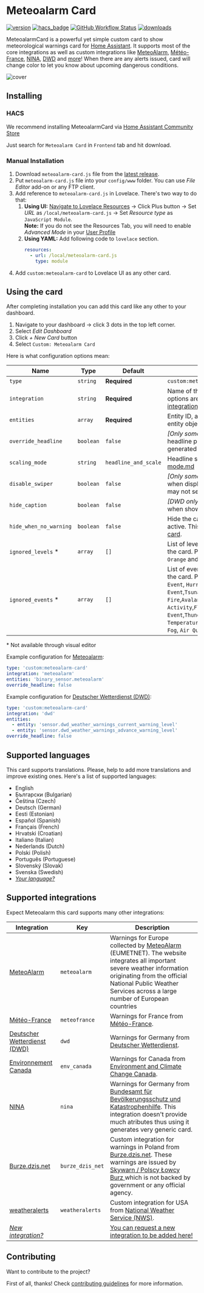 # Meteoalarm Card

[![version](https://img.shields.io/npm/v/meteoalarm-card?label=version)](https://www.npmjs.com/package/meteoalarm-card)
[![hacs_badge](https://img.shields.io/badge/HACS-Default-41BDF5.svg)](https://github.com/hacs/integration)
[![GitHub Workflow Status](https://img.shields.io/github/actions/workflow/status/MrBartusek/MeteoalarmCard/build.yaml?branch=master)](https://github.com/MrBartusek/MeteoalarmCard/actions)
[![downloads](https://img.shields.io/github/downloads/MrBartusek/MeteoalarmCard/total?color=brightgreen)](https://github.com/MrBartusek/MeteoalarmCard/releases) 

MeteoalarmCard is a powerful yet simple custom card to show meteorological warnings card for [Home Assistant][ha]. It supports most of the core integrations as well as custom integrations like [MeteoAlarm][meteoalarm], [Météo-France][meteo-france], [NINA][nina], [DWD][dwd] and [more](#supported-integrations)! When there are any alerts issued, card will change color to let you know about upcoming dangerous conditions.

![cover](https://i.imgur.com/esXewN6.png)

[ha]: https://www.home-assistant.io/
<!-- Link for integrations are specified in integrations list-->

## Installing

### HACS

We recommend installing MeteoalarmCard via [Home Assistant Community Store](https://hacs.xyz)

Just search for `Meteoalarm Card` in `Frontend` tab and hit download.

### Manual Installation

1. Download `meteoalarm-card.js` file from the [latest release](https://github.com/MrBartusek/MeteoalarmCard/releases/latest).
2. Put `meteoalarm-card.js` file into your `config/www` folder. You can use _File Editor_ add-on or any FTP client.
3. Add reference to `meteoalarm-card.js` in Lovelace. There's two way to do that:
   1. **Using UI:** [Navigate to Lovelace Resources](https://my.home-assistant.io/redirect/lovelace_resources/) → Click Plus button → Set _URL_ as `/local/meteoalarm-card.js` → Set _Resource type_ as `JavaScript Module`.<br>
   **Note:** If you do not see the Resources Tab, you will need to enable _Advanced Mode_ in your [User Profile](https://my.home-assistant.io/redirect/profile/)
   2. **Using YAML:** Add following code to `lovelace` section.
      ```yaml
      resources:
        - url: /local/meteoalarm-card.js
          type: module
      ```
4. Add `custom:meteoalarm-card` to Lovelace UI as any other card.

## Using the card

After completing installation you can add this card like any other to your dashboard.

1. Navigate to your dashboard → click 3 dots in the top left corner.
2. Select _Edit Dashboard_
3. Click _+ New Card_ button
4. Select `Custom: Meteoalarm Card`

Here is what configuration options mean:

| Name                   | Type      | Default      | Description                                                                          |
| ---------------------- | --------- | ------------ | ------------------------------------------------------------------------------------ |
| `type`                 | `string`  | **Required** | `custom:meteoalarm-card`                                                             |
| `integration`          | `string`  | **Required** | Name of the integration. Available options are listed under [Supported integrations](#supported-integrations) |
| `entities`             | `array`   | **Required** | Entity ID, a list of entity IDs or a list of entity objects.                         |
| `override_headline`    | `boolean` | `false`      | _[Only some integrations]_ Override headline proved by integration by generated one. |
| `scaling_mode`         | `string`  | `headline_and_scale` | Headline scaling mode. See [scaling-mode.md](dosc/scaling-mode.md)           |
| `disable_swiper`       | `boolean` | `false`      | _[Only some integrations]_ Disable slider when displaying multiple alerts, you may not see some important alerts. |
| `hide_caption`         | `boolean` | `false`      | _[DWD only]_ Hide top-right caption when showing advance alerts.
| `hide_when_no_warning` | `boolean` | `false`      | Hide the card when no warning is active. This works like a [conditional card](https://www.home-assistant.io/lovelace/conditional/). |
| `ignored_levels` *     | `array`   | `[]`         | List of levels that will not be shown on the card. Possible values are: `Yellow`, `Orange` and `Red` |
| `ignored_events` *     | `array`   | `[]`         | List of events that will not be shown on the card. Possible values are: `Nuclear Event`, `Hurricane`, `Tornado`,`Coastal Event`,`Tsunami`,`Forest Fire`,`Avalanches`,`Earthquake`,`Volcanic Activity`,`Flooding`,`Sea Event`,`Thunderstorms`,`Rain`,`Snow/Ice`,`High Temperature`,`Low Temperature`,`Dust`,`Wind`, `Fog`, `Air Quality` and `Unknown Event` |

\* Not available through visual editor

Example configuration for [Meteoalarm](meteoalarm):

```yaml
type: 'custom:meteoalarm-card'
integration: 'meteoalarm'
entities: 'binary_sensor.meteoalarm'
override_headline: false
```

Example configuration for [Deutscher Wetterdienst (DWD)](dwd):

```yaml
type: 'custom:meteoalarm-card'
integration: 'dwd'
entities:
  - entity: 'sensor.dwd_weather_warnings_current_warning_level'
  - entity: 'sensor.dwd_weather_warnings_advance_warning_level'
override_headline: false
```

## Supported languages

This card supports translations. Please, help to add more translations and improve existing ones. Here's a list of supported languages:

<!-- Languages except English are sorted alphabetically -->
- English
- Български (Bulgarian)
- Čeština (Czech)
- Deutsch (German)
- Eesti (Estonian)
- Español (Spanish)
- Français (French)
- Hrvatski (Croatian)
- Italiano (Italian)
- Nederlands (Dutch)
- Polski (Polish)
- Português (Portuguese)
- Slovenský (Slovak)
- Svenska (Swedish)
- [_Your language?_](./CONTRIBUTING.md#how-to-add-translation)

## Supported integrations

Expect Meteoalarm this card supports many other integrations:

| Integration                         | Key              | Description              |
| ----------------------------------- | ---------------- | ------------------------ |
| [MeteoAlarm][meteoalarm]            | `meteoalarm`     | Warnings for Europe collected by [MeteoAlarm][meteoalarm-direct] (EUMETNET). The website integrates all important severe weather information originating from the official National Public Weather Services across a large number of European countries  |
| [Météo-France][meteo-france]        | `meteofrance`    | Warnings for France from [Météo-France][meteo-france-direct]. |
| [Deutscher Wetterdienst (DWD)][dwd] | `dwd`            | Warnings for Germany from [Deutscher Wetterdienst][dwd-direct]. |
| [Environnement Canada][env-canada]  | `env_canada`     | Warnings for Canada from [Environment and Climate Change Canada][env-canada-direct]. |
| [NINA][nina]                        | `nina`           | Warnings for Germany from [Bundesamt für Bevölkerungsschutz und Katastrophenhilfe][nina-direct]. This integration doesn't provide much atributes thus using it generates very generic card. |
| [Burze.dzis.net][burze]             | `burze_dzis_net` | Custom integration for warnings in Poland from [Burze.dzis.net][burze-direct]. These warnings are issued by [Skywarn / Polscy Łowcy Burz ](https://lowcyburz.pl) which is not backed by government or any official agency. |
| [weatheralerts][weatheralerts]      | `weatheralerts`  | Custom integration for USA from [National Weather Service (NWS)][weatheralerts-direct]. |
| [_New integration?_](https://github.com/MrBartusek/MeteoalarmCard/issues/new/choose) | | [You can request a new integration to be added here!]((https://github.com/MrBartusek/MeteoalarmCard/issues/new/choose)) |

[meteoalarm]: https://www.home-assistant.io/integrations/meteoalarm/
[meteoalarm-direct]: https://www.meteoalarm.org
[meteo-france]: https://www.home-assistant.io/integrations/meteo_france/
[meteo-france-direct]: https://meteofrance.com
[dwd]: https://www.home-assistant.io/integrations/dwd_weather_warnings/
[dwd-direct]: https://www.dwd.de/
[env-canada]: https://www.home-assistant.io/integrations/environment_canada/
[env-canada-direct]: https://weather.gc.ca/
[nina]: https://www.home-assistant.io/integrations/nina/
[nina-direct]: https://www.bbk.bund.de/
[burze]: https://github.com/PiotrMachowski/Home-Assistant-custom-components-Burze.dzis.net
[burze-direct]: https://burze.dzis.net
[weatheralerts]: https://github.com/custom-components/weatheralerts
[weatheralerts-direct]: https://www.weather.gov

## Contributing

Want to contribute to the project?

First of all, thanks! Check [contributing guidelines](./CONTRIBUTING.md) for more information.
